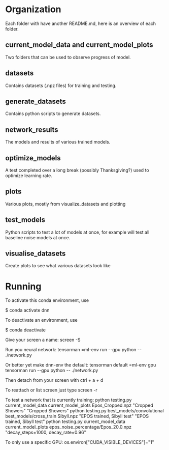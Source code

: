# Organization 
Each folder with have another README.md, here is an overview of each folder.

## current_model_data and current_model_plots
Two folders that can be used to observe progress of model. 

## datasets
Contains datasets (.npz files) for training and testing.

## generate_datasets
Contains python scripts to generate datasets.

## network_results 
The models and results of various trained models.

## optimize_models
A test completed over a long break (possibly Thanksgiving?) used to optimize learning rate. 

## plots
Various plots, mostly from visualize_datasets and plotting

## test_models
Python scripts to test a lot of models at once, for example will test all baseline noise models at once. 

## visualise_datasets
Create plots to see what various datasets look like




# Running
To activate this conda environment, use    

$ conda activate dnn   

To deactivate an environment, use

$ conda deactivate          

Give your screen a name:
screen -S <name> 

Run you neural network:
tensorman =ml-env run --gpu python -- ./network.py

Or better yet make dnn-env the default:
tensorman default =ml-env gpu
tensorman run --gpu python -- ./network.py

Then detach from your screen with
ctrl + a + d

To reattach or list screen just type
screen -r

To test a network that is currently training:
python testing.py current_model_data current_model_plots Epos_Cropped.npz "Cropped Showers" "Cropped Showers"
python testing.py best_models/convolutional best_models/cross_train Sibyll.npz "EPOS trained, Sibyll test" "EPOS trained, Sibyll test"
python testing.py current_model_data current_model_plots epos_noise_percentage/Epos_20.0.npz "decay_steps=1000, decay_rate=0.96"

To only use a specific GPU:
os.environ["CUDA_VISIBLE_DEVICES"]="1"